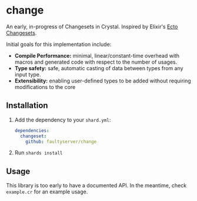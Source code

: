 # change

An early, in-progress of Changesets in Crystal. Inspired by Elixir's [Ecto Changesets](https://hexdocs.pm/ecto/Ecto.Changeset.html).

Initial goals for this implementation include:

  - **Compile Performance:** minimal, linear/constant-time overhead with macros and generated code with respect to the number of usages.
  - **Type safety:** safe, automatic casting of data between types from any input type.
  - **Extensibility:** enabling user-defined types to be added without requiring modifications to the core

## Installation

1. Add the dependency to your `shard.yml`:

   ```yaml
   dependencies:
     changeset:
       github: faultyserver/change
   ```

2. Run `shards install`


## Usage

This library is too early to have a documented API. In the meantime, check `example.cr` for an example usage.

